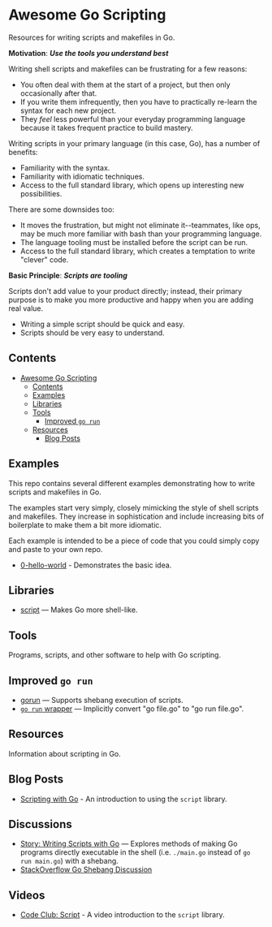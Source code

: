 # Awesome Go Scripting

Resources for writing scripts and makefiles in Go.

**Motivation**: ***Use the tools you understand best***

Writing shell scripts and makefiles can be frustrating for a few reasons:

* You often deal with them at the start of a project, but then only occasionally after that.
* If you write them infrequently, then you have to practically re-learn the syntax for each new project.
* They *feel* less powerful than your everyday programming language because it takes frequent practice to build mastery.

Writing scripts in your primary language (in this case, Go), has a number of benefits:

* Familiarity with the syntax.
* Familiarity with idiomatic techniques.
* Access to the full standard library, which opens up interesting new possibilities.

There are some downsides too:

* It moves the frustration, but might not eliminate it--teammates, like ops, may be much more familiar with bash than your programming language.
* The language tooling must be installed before the script can be run.
* Access to the full standard library, which creates a temptation to write "clever" code.

**Basic Principle**: ***Scripts are tooling***

Scripts don't add value to your product directly; instead, their primary purpose is to make you more productive and happy when you are adding real value.

* Writing a simple script should be quick and easy.
* Scripts should be very easy to understand.

## Contents

* [Awesome Go Scripting](#awesome-go-scripting)
	* [Contents](#contents)
	* [Examples](#examples)
	* [Libraries](#libraries)
	* [Tools](#tools)
		* [Improved `go run`](#improved-go-run)
	* [Resources](#resources)
		* [Blog Posts](#blog-posts)

## Examples

This repo contains several different examples demonstrating how to write scripts and makefiles in Go.

The examples start very simply, closely mimicking the style of shell scripts and makefiles. They increase in sophistication and include increasing bits of boilerplate to make them a bit more idiomatic.

Each example is intended to be a piece of code that you could simply copy and paste to your own repo.

* [0-hello-world](examples/0-hello-world/) - Demonstrates the basic idea.

## Libraries

* [script](https://github.com/bitfield/script) — Makes Go more shell-like.

## Tools

Programs, scripts, and other software to help with Go scripting.

## Improved `go run`

* [gorun](https://github.com/erning/gorun) — Supports shebang execution of scripts.
* [`go run` wrapper](https://gist.github.com/rkulla/bbe82f81fa1baa283a5fde2aec8fb5a9) — Implicitly convert "go file.go" to "go run file.go".

## Resources

Information about scripting in Go.

## Blog Posts

* [Scripting with Go](https://bitfieldconsulting.com/posts/scripting) - An introduction to using the `script` library.

## Discussions

* [Story: Writing Scripts with Go](https://gist.github.com/posener/73ffd326d88483df6b1cb66e8ed1e0bd) — Explores methods of making Go programs directly executable in the shell (i.e. `./main.go` instead of `go run main.go`) with a shebang.
* [StackOverflow Go Shebang Discussion](https://stackoverflow.com/questions/7707178/whats-the-appropriate-go-shebang-line)

## Videos

* [Code Club: Script](https://www.youtube.com/watch?v=6S5EqzVwpEg) - A video introduction to the `script` library.
